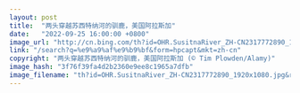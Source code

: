 ```yaml
---
layout: post
title:  "两头穿越苏西特纳河的驯鹿，美国阿拉斯加"
date:   "2022-09-25 16:00:00 +0800"
image_url: "http://cn.bing.com/th?id=OHR.SusitnaRiver_ZH-CN2317772890_1920x1080.jpg&rf=LaDigue_1920x1080.jpg&pid=hp"
link: "/search?q=%e9%a9%af%e9%b9%bf&form=hpcapt&mkt=zh-cn"
copyright: "两头穿越苏西特纳河的驯鹿，美国阿拉斯加 (© Tim Plowden/Alamy)"
image_hash: "3f76f39fa4d2b2360e9ee8c1965a7dfb"
image_filename: "th?id=OHR.SusitnaRiver_ZH-CN2317772890_1920x1080.jpg&rf=LaDigue_1920x1080.jpg&pid=hp"
---
```


